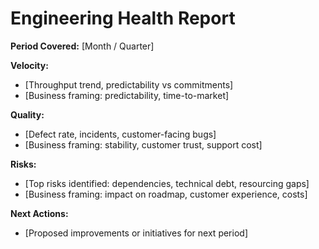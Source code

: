 # Engineering Health Report

**Period Covered:** [Month / Quarter]  

**Velocity:**  
- [Throughput trend, predictability vs commitments]  
- [Business framing: predictability, time-to-market]  

**Quality:**  
- [Defect rate, incidents, customer-facing bugs]  
- [Business framing: stability, customer trust, support cost]  

**Risks:**  
- [Top risks identified: dependencies, technical debt, resourcing gaps]  
- [Business framing: impact on roadmap, customer experience, costs]  

**Next Actions:**  
- [Proposed improvements or initiatives for next period]  
